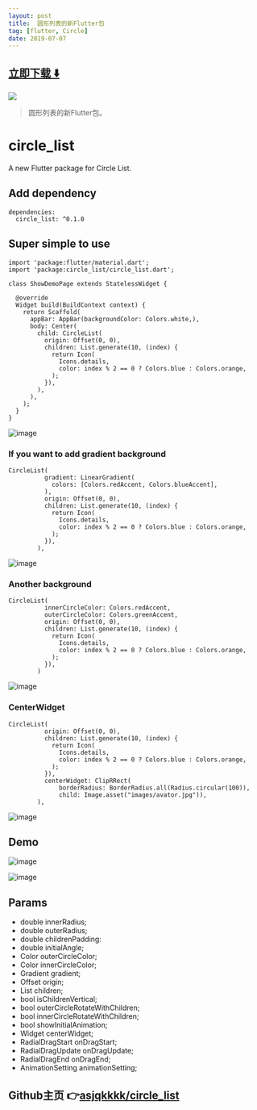 ```yaml
---
layout: post
title:  圆形列表的新Flutter包
tag: [flutter, Circle]
date: 2019-07-07
---
```


 


## [立即下载 ️⬇️ ](https://codeload.github.com/asjqkkkk/circle_list/zip/master) 


 
![](https://flutterawesome.com/content/images/2019/06/circle_list.jpg)
 
>
> 圆形列表的新Flutter包。
>

 
# circle_list

A new Flutter package for Circle List.

## Add dependency

```
dependencies:
  circle_list: ^0.1.0
```

## Super simple to use


```
import 'package:flutter/material.dart';
import 'package:circle_list/circle_list.dart';

class ShowDemoPage extends StatelessWidget {

  @override
  Widget build(BuildContext context) {
    return Scaffold(
      appBar: AppBar(backgroundColor: Colors.white,),
      body: Center(
        child: CircleList(
          origin: Offset(0, 0),
          children: List.generate(10, (index) {
            return Icon(
              Icons.details,
              color: index % 2 == 0 ? Colors.blue : Colors.orange,
            );
          }),
        ),
      ),
    );
  }
}
```

![image](https://blog-pic-1256696029.cos.ap-guangzhou.myqcloud.com/circl_list/001.gif)


### If you want to add gradient background


```
CircleList(
          gradient: LinearGradient(
            colors: [Colors.redAccent, Colors.blueAccent],
          ),
          origin: Offset(0, 0),
          children: List.generate(10, (index) {
            return Icon(
              Icons.details,
              color: index % 2 == 0 ? Colors.blue : Colors.orange,
            );
          }),
        ),
```


![image](https://blog-pic-1256696029.cos.ap-guangzhou.myqcloud.com/circl_list/002.png)

### Another background


```
CircleList(
          innerCircleColor: Colors.redAccent,
          outerCircleColor: Colors.greenAccent,
          origin: Offset(0, 0),
          children: List.generate(10, (index) {
            return Icon(
              Icons.details,
              color: index % 2 == 0 ? Colors.blue : Colors.orange,
            );
          }),
        )
```

![image](https://blog-pic-1256696029.cos.ap-guangzhou.myqcloud.com/circl_list/003.png)

### CenterWidget



```
CircleList(
          origin: Offset(0, 0),
          children: List.generate(10, (index) {
            return Icon(
              Icons.details,
              color: index % 2 == 0 ? Colors.blue : Colors.orange,
            );
          }),
          centerWidget: ClipRRect(
              borderRadius: BorderRadius.all(Radius.circular(100)),
              child: Image.asset("images/avator.jpg")),
        ),
```

![image](https://blog-pic-1256696029.cos.ap-guangzhou.myqcloud.com/circl_list/004.png)


## Demo

![image](https://blog-pic-1256696029.cos.ap-guangzhou.myqcloud.com/circl_list/005.gif)



![image](https://blog-pic-1256696029.cos.ap-guangzhou.myqcloud.com/circl_list/circle.gif)





## Params

-  double innerRadius;
-  double outerRadius;
-  double childrenPadding: 
-  double initialAngle;
-  Color outerCircleColor;
-  Color innerCircleColor;
-  Gradient gradient;
-  Offset origin;
-  List<Widget> children;
-  bool isChildrenVertical;
-  bool outerCircleRotateWithChildren;
-  bool innerCircleRotateWithChildren;
-  bool showInitialAnimation;
-  Widget centerWidget;
-  RadialDragStart onDragStart;
-  RadialDragUpdate onDragUpdate;
-  RadialDragEnd onDragEnd;
-  AnimationSetting animationSetting;

## Github主页 👉[asjqkkkk/circle_list](http://github.com/asjqkkkk/circle_list)
